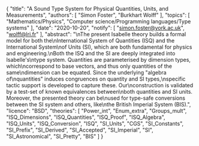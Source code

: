 {
    "title": "A Sound Type System for Physical Quantities, Units, and Measurements",
    "authors": [
        "Simon Foster",
        "Burkhart Wolff"
    ],
    "topics": [
        "Mathematics/Physics",
        "Computer science/Programming languages/Type systems"
    ],
    "date": "2020-10-20",
    "notify": [
        "simon.foster@york.ac.uk",
        "wolff@lri.fr"
    ],
    "abstract": "\nThe present Isabelle theory builds a formal model for both the\nInternational System of Quantities (ISQ) and the International System\nof Units (SI), which are both fundamental for physics and engineering.\nBoth the ISQ and the SI are deeply integrated into Isabelle's\ntype system. Quantities are parameterised by dimension types, which\ncorrespond to base vectors, and thus only quantities of the same\ndimension can be equated. Since the underlying \"algebra of\nquantities\" induces congruences on quantity and SI types,\nspecific tactic support is developed to capture these. Our\nconstruction is validated by a test-set of known equivalences between\nboth quantities and SI units. Moreover, the presented theory can be\nused for type-safe conversions between the SI system and others, like\nthe British Imperial System (BIS).",
    "licence": "BSD",
    "theories": [
        "Power_int",
        "Enum_extra",
        "Groups_mult",
        "ISQ_Dimensions",
        "ISQ_Quantities",
        "ISQ_Proof",
        "ISQ_Algebra",
        "ISQ_Units",
        "ISQ_Conversion",
        "ISQ",
        "SI_Units",
        "CGS",
        "SI_Constants",
        "SI_Prefix",
        "SI_Derived",
        "SI_Accepted",
        "SI_Imperial",
        "SI",
        "SI_Astronomical",
        "SI_Pretty",
        "BIS"
    ]
}